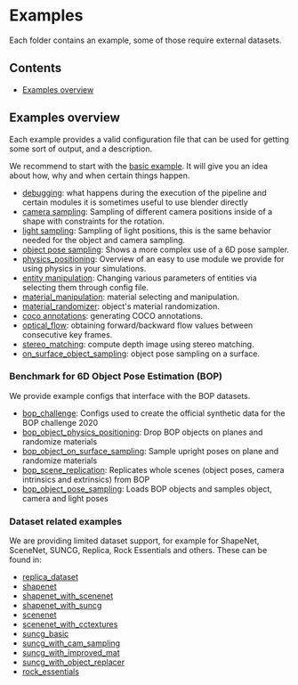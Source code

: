 # Examples

Each folder contains an example, some of those require external datasets.

## Contents

* [Examples overview](#examples-overview)

## Examples overview

Each example provides a valid configuration file that can be used for getting some sort of output, and a description.

We recommend to start with the [basic example](basic).
It will give you an idea about how, why and when certain things happen.

* [debugging](debugging): what happens during the execution of the pipeline and certain modules it is sometimes useful to use blender directly
* [camera sampling](camera_sampling): Sampling of different camera positions inside of a shape with constraints for the rotation.
* [light sampling](light_sampling): Sampling of light positions, this is the same behavior needed for the object and camera sampling.
* [object pose sampling](object_pose_sampling): Shows a more complex use of a 6D pose sampler.
* [physics_positioning](physics_positioning): Overview of an easy to use module we provide for using physics in your simulations.
* [entity manipulation](entity_manipulation): Changing various parameters of entities via selecting them through config file.
* [material_manipulation](material_manipulation): material selecting and manipulation.
* [material_randomizer](material_randomizer): object's material randomization.
* [coco annotations](coco_annotations): generating COCO annotations.
* [optical_flow](optical_flow): obtaining forward/backward flow values between consecutive key frames.
* [stereo_matching](stereo_matching): compute depth image using stereo matching.
* [on_surface_object_sampling](on_surface_object_sampling): object pose sampling on a surface.

### Benchmark for 6D Object Pose Estimation (BOP)
We provide example configs that interface with the BOP datasets.

* [bop_challenge](bop_challenge): Configs used to create the official synthetic data for the BOP challenge 2020
* [bop_object_physics_positioning](bop_object_physics_positioning): Drop BOP objects on planes and randomize materials
* [bop_object_on_surface_sampling](bop_object_on_surface_sampling): Sample upright poses on plane and randomize materials
* [bop_scene_replication](bop_scene_replication): Replicates whole scenes (object poses, camera intrinsics and extrinsics) from BOP
* [bop_object_pose_sampling](bop_object_pose_sampling): Loads BOP objects and samples object, camera and light poses

### Dataset related examples

We are providing limited dataset support, for example for ShapeNet, SceneNet, SUNCG, Replica, Rock Essentials and others.
These can be found in:
* [replica_dataset](replica_dataset)
* [shapenet](shapenet)
* [shapenet_with_scenenet](shapenet_with_scenenet)
* [shapenet_with_suncg](shapenet_with_suncg)
* [scenenet](scenenet)
* [scenenet_with_cctextures](scenenet_with_cctextures)
* [suncg_basic](suncg_basic)
* [suncg_with_cam_sampling](suncg_with_cam_sampling)
* [suncg_with_improved_mat](suncg_with_improved_mat)
* [suncg_with_object_replacer](suncg_with_object_replacer)
* [rock_essentials](rock_essentials)

